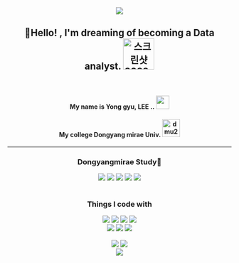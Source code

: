 <div align="center">
<img src="https://capsule-render.vercel.app/api?type=waving&color=0:5433FF,50:20BDFF,100:A5FECB&height=300&section=header&text=g_gyu%20Github&fontSize=90&fontColor=ffffff" />
</div>
<div>
    <h2 align="center"> 👋Hello! ,  I'm dreaming of becoming a Data analyst.
    <img width="70" alt="스크린샷 2022-12-10 오후 6 29 41" src="https://user-images.githubusercontent.com/101245720/206843410-29ed8987-4b3c-4128-ad5f-f398bb19a18c.png">
    </h2>
</div>
<br>
<div>
    <h4 align="center"> My name is Yong gyu, LEE .. 
        <img width="30" src="https://user-images.githubusercontent.com/101245720/206844125-4aa75d71-f242-4847-9703-fd46123fcc56.png">
    </h4>
    <h4 align="center"> My college Dongyang mirae Univ.
        <img width="40" alt="dmu2" src="https://user-images.githubusercontent.com/101245720/206854799-ad206da0-f9d3-4859-9efb-3f7c6f9654cd.png">
    </h4>
</div>
<hr>
<h3 align="center"> Dongyangmirae Study🏫 </h3>
<div align="center">
    <img src="https://img.shields.io/badge/HTML-E34F26?style=flat-square&logo=HTML&logoColor=black">
    <img src="https://img.shields.io/badge/CSS-1572B6?style=flat-square&logo=CSS&logoColor=black">
    <img src="https://img.shields.io/badge/Jquery-0769AD?style=flat-square&logo=Jquery&logoColor=black">
    <img src="https://img.shields.io/badge/JavaScript-F7DF1E?style=flat-square&logo=JavaScript&logoColor=black">
    <img src="https://img.shields.io/badge/PHP-777BB4?style=flat-square&logo=PHP&logoColor=black">
</div>
<br>
<h3 align="center"> Things I code with </h3>
<div align="center">
  <img src="https://img.shields.io/badge/Python-3776AB?style=for-the-badge&logo=Python&logoColor=black">
  <img src="https://img.shields.io/badge/MySQL-4479A1?style=for-the-badge&logo=MySQL&logoColor=white">
  <img src="https://img.shields.io/badge/R-276DC3?style=for-the-badge&logo=R&logoColor=ffffff">
  <img src="https://img.shields.io/badge/Ubuntu-E95420?style=for-the-badge&logo=Ubuntu&logoColor=ffffff"><br>
  <img src="https://img.shields.io/badge/Raspberry Pi-A22846?style=for-the-badge&logo=Raspberry Pi&logoColor=ffffff">
  <img src="https://img.shields.io/badge/Flask-000000?style=for-the-badge&logo=Flask&logoColor=ffffff">
  <img src="https://img.shields.io/badge/OpenCV-5C3EE8?style=for-the-badge&logo=OpenCV&logoColor=ffffff">
</div>
<br>
<div align="center" style="clear:both">
    <img src="https://github-readme-stats.vercel.app/api/top-langs/?username=g-gyu09&layout=compact&theme=merko">
    <img src="https://github-readme-stats.vercel.app/api?username=g-gyu09&show_icons=true&theme=merko&card_width=400">
</div>
<div align="center" >
    <img src="https://capsule-render.vercel.app/api?type=waving&color=0:5433FF,50:20BDFF,100:A5FECB&height=150&section=footer" />
</div>
